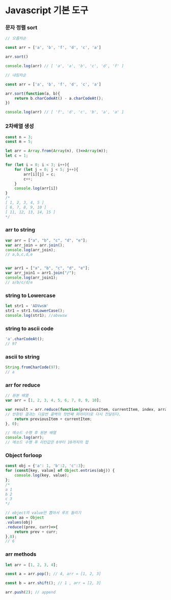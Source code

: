 # Javascript 기본 도구

### 문자 정렬 sort

```javascript
// 오름차순

const arr = ['a', 'b', 'f', 'd', 'c', 'a']

arr.sort()

console.log(arr) // [ 'a', 'a', 'b', 'c', 'd', 'f' ]

// 내림차순

const arr = ['a', 'b', 'f', 'd', 'c', 'a']

arr.sort(function(a, b){
    return b.charCodeAt() - a.charCodeAt();
})

console.log(arr) // [ 'f', 'd', 'c', 'b', 'a', 'a' ]


```

### 2차배열 생성

```javascript
const n = 3;
const m = 5;

let arr = Array.from(Array(n), ()=>Array(m));
let c = 1;

for (let i = 0; i < 3; i++){
    for (let j = 0; j < 5; j++){
        arr[i][j] = c;
        c++;
    }
    console.log(arr[i])
}
/*
[ 1, 2, 3, 4, 5 ]
[ 6, 7, 8, 9, 10 ]
[ 11, 12, 13, 14, 15 ]
*/
```



### arr to string

```javascript
var arr = ["a", "b", "c", "d", "e"];
var arr_join = arr.join();
console.log(arr_join);
// a,b,c,d,e


var arr1 = ["a", "b", "c", "d", "e"];
var arr_join1 = arr1.join("/");	
console.log(arr_join1);
// a/b/c/d/e
```



### string to Lowercase

```javascript
let str1 = 'ADVwsW'
str1 = str1.toLowerCase();
console.log(str1); //abvwsw
```



### string to ascii code

```javascript
'a'.charCodeAt();
// 97
```



### ascii to string

```javascript
String.fromCharCode(97);
// a
```



### arr for reduce

```javascript
// 원본 배열
var arr = [1, 2, 3, 4, 5, 6, 7, 8, 9, 10];

var result = arr.reduce(function(previousItem, currentItem, index, array) {
// 반환된 결과는 다음번 콜백의 첫번째 파라미터로 다시 전달된다.
	return previousItem + currentItem;
}, 0);

// 메소드 수행 후 원본 배열
console.log(arr);
// 메소드 수행 후 리턴값은 0부터 10까지의 합
```



### Object forloop

```javascript
const obj = {'a': 1, 'b':2, 'c':3};
for (const[key, value] of Object.entries(obj)) {
    console.log(key, value);
};
/*
a 1
b 2
c 3
*/

// object의 value만 뽑아서 루프 돌리기
const aa = Object
.values(obj)
.reduce((prev, curr)=>{
    return prev + curr;
},0);
// 6

```



### arr methods

```javascript
let arr = [1, 2, 3, 4];

const a = arr.pop(); // 4, arr = [1, 2, 3]

const b = arr.shift(); // 1 , arr = [2, 3]

arr.push(2); // append
```

